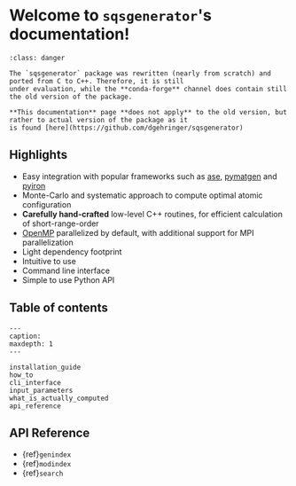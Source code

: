 
# Welcome to `sqsgenerator`'s documentation!

```{admonition} Version mismatch with **conda-forge** channel
:class: danger

The `sqsgenerator` package was rewritten (nearly from scratch) and ported from C to C++. Therefore, it is still
under evaluation, while the **conda-forge** channel does contain still the old version of the package.

**This documentation** page **does not apply** to the old version, but rather to actual version of the package as it 
is found [here](https://github.com/dgehringer/sqsgenerator)

```

## Highlights

  - Easy integration with popular frameworks such as [ase](https://wiki.fysik.dtu.dk/ase/),
    [pymatgen](https://pymatgen.org/) and [pyiron](https://pyiron.org/)
  - Monte-Carlo and systematic approach to compute optimal atomic configuration
  - **Carefully hand-crafted** low-level C++ routines, for efficient calculation of short-range-order
  - [OpenMP](https://www.openmp.org/) parallelized by default, with additional support for MPI parallelization
  - Light dependency footprint 
  - Intuitive to use
  - Command line interface
  - Simple to use Python API

## Table of contents

```{toctree}
---
caption: 
maxdepth: 1
---

installation_guide
how_to
cli_interface
input_parameters
what_is_actually_computed
api_reference
```

## API Reference

* {ref}`genindex`
* {ref}`modindex`
* {ref}`search`
